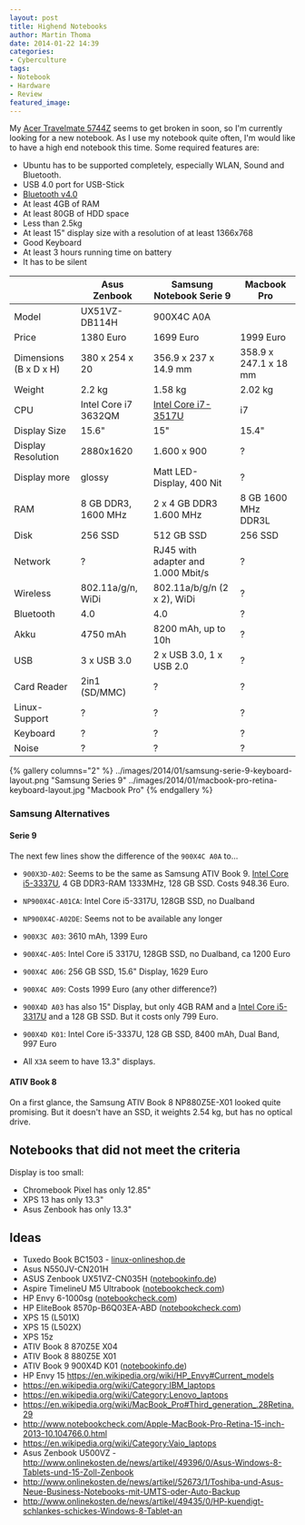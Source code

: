 ```yaml
---
layout: post
title: Highend Notebooks
author: Martin Thoma
date: 2014-01-22 14:39
categories:
- Cyberculture
tags:
- Notebook
- Hardware
- Review
featured_image: 
---
```

My [Acer Travelmate 5744Z](../review-des-acer-travelmate-5744z/)
seems to get broken in soon, so I'm currently looking for a new
notebook. As I use my notebook quite often, I'm would like to have
a high end notebook this time. Some required features are:

* Ubuntu has to be supported completely, especially WLAN, Sound and Bluetooth.
* USB 4.0 port for USB-Stick
* [Bluetooth v4.0](https://en.wikipedia.org/wiki/Bluetooth#Bluetooth_Smart_.28v4.0.29)
* At least 4GB of RAM
* At least 80GB of HDD space
* Less than 2.5kg
* At least 15" display size with a resolution of at least 1366x768
* Good Keyboard
* At least 3 hours running time on battery
* It has to be silent

|                    | Asus Zenbook       | Samsung Notebook Serie 9            | Macbook  Pro                       |
|--------------------|--------------------|-------------------------------------|------------------------------------|
| Model              | UX51VZ-DB114H      | 900X4C A0A                          |                                    |
| Price              | 1380 Euro          | 1699 Euro                           | 1999 Euro                          |
| Dimensions (B x D x H)| 380 x 254 x 20  | 356.9 x 237 x 14.9 mm               | 358.9 x 247.1 x 18 mm              |
| Weight             | 2.2 kg             | 1.58 kg                             | 2.02 kg                            |
| CPU                | Intel Core i7 3632QM | [Intel Core i7-3517U](http://ark.intel.com/products/65714/Intel-Core-i7-3517U-Processor-4M-Cache-up-to-3_00-GHz) | i7|
| Display Size       | 15.6"              | 15"                                 | 15.4"                              |
| Display Resolution | 2880x1620          | 1.600 x 900                         | ?                                  |
| Display more       | glossy             | Matt LED-Display, 400 Nit           | ?                                  |
| RAM                | 8 GB DDR3, 1600 MHz| 2 x 4 GB DDR3 1.600 MHz             | 8 GB 1600 MHz DDR3L                |
| Disk               | 256 SSD            | 512 GB SSD                          | 256 SSD                            |
| Network            | ?                  | RJ45 with adapter and 1.000 Mbit/s  | ?                                  |
| Wireless           | 802.11a/g/n, WiDi  | 802.11a/b/g/n (2 x 2), WiDi         | ?                                  |
| Bluetooth          | 4.0                | 4.0                                 | ?                                  |
| Akku               | 4750 mAh           | 8200 mAh, up to 10h                 | ?                                  |
| USB                | 3 x USB 3.0        | 2 x USB 3.0, 1 x USB 2.0            | ?                                  |
| Card Reader        | 2in1 (SD/MMC)      | ?                                   | ?                                  |
| Linux-Support      | ?                  | ?                                   | ?                                  |
| Keyboard           | ?                  | ?                                   | ?                                  |
| Noise              | ?                  | ?                                   | ?                                  |

{% gallery columns="2" %}
   ../images/2014/01/samsung-serie-9-keyboard-layout.png   "Samsung Series 9"
   ../images/2014/01/macbook-pro-retina-keyboard-layout.jpg   "Macbook Pro"
{% endgallery %}

### Samsung Alternatives ###
#### Serie 9 ####
The next few lines show the difference of the `900X4C A0A` to...

* `900X3D-A02`: Seems to be the same as
   Samsung ATIV Book 9. [Intel Core i5-3337U](http://ark.intel.com/products/72055),
   4 GB DDR3-RAM 1333MHz, 128 GB SSD. Costs 948.36 Euro.
* `NP900X4C-A01CA`: Intel Core i5-3317U, 128GB SSD, no Dualband
* `NP900X4C-A02DE`: Seems not to be available any longer
* `900X3C A03`: 3610 mAh, 1399 Euro
* `900X4C-A05`: Intel Core i5 3317U, 128GB SSD, no Dualband, ca 1200 Euro
* `900X4C A06`: 256 GB SSD, 15.6" Display, 1629 Euro
* `900X4C A09`: Costs 1999 Euro (any other difference?)
* `900X4D A03` has also 15" Display, but only 4GB RAM and a
   [Intel Core i5-3317U](http://ark.intel.com/products/65707) and a
   128 GB SSD. But it
   costs only 799 Euro.
* `900X4D K01`: Intel Core i5-3337U, 128 GB SSD, 8400 mAh, Dual Band, 997 Euro


* All `X3A` seem to have 13.3" displays.

#### ATIV Book 8 ####
On a first glance, the Samsung ATIV Book 8 NP880Z5E-X01 looked quite
promising. But it doesn't have an SSD, it weights 2.54 kg, but has
no optical drive.

## Notebooks that did not meet the criteria ##

Display is too small:

* Chromebook Pixel has only 12.85"
* XPS 13 has only 13.3"
* Asus Zenbook has only 13.3"

## Ideas ##
* Tuxedo Book BC1503 - [linux-onlineshop.de](http://www.linux-onlineshop.de/Linux-Hardware/Linux-Notebooks/15-6-Zoll/Tuxedo-Book-BC1503-15-6-matt-Full-HD-IPS-Intel-HD-4600-Grafik-drei-HDD-SSD-bis-Intel-Core-i7-4900MQ-bis-16GB-RAM-DVD-Blu-Ray-Brenner.geek)
* Asus N550JV-CN201H
* ASUS Zenbook UX51VZ-CN035H ([notebookinfo.de](http://www.notebookinfo.de/produkte/asus-zenbook-ux51vz-cn035h/90nwoc212n11b35d551y/00012967/#Uebersicht))
* Aspire TimelineU M5 Ultrabook ([notebookcheck.com](http://www.notebookcheck.com/Acer-Aspire-TimelineU-M5-Ultrabook-ab-800-Euro-im-Handel.77122.0.html))
* HP Envy 6-1000sg ([notebookcheck.com](http://www.notebookcheck.com/Test-HP-Envy-6-1000sg-Ultrabook.79719.0.html))
* HP EliteBook 8570p-B6Q03EA-ABD ([notebookcheck.com](http://www.notebookcheck.com/Test-HP-EliteBook-8570p-B6Q03EA-ABD-Notebook.81801.0.html))
* XPS 15 (L501X)
* XPS 15 (L502X)
* XPS 15z
* ATIV Book 8 870Z5E X04
* ATIV Book 8 880Z5E X01
* ATIV Book 9 900X4D K01 ([notebookinfo.de](http://www.notebookinfo.de/produkte/samsung-ativ-book-9-900x4d-k01/np900x4d-k01de/00016092/#Datenblatt))
* HP Envy 15 https://en.wikipedia.org/wiki/HP_Envy#Current_models
* https://en.wikipedia.org/wiki/Category:IBM_laptops
* https://en.wikipedia.org/wiki/Category:Lenovo_laptops
* https://en.wikipedia.org/wiki/MacBook_Pro#Third_generation_.28Retina.29
* http://www.notebookcheck.com/Apple-MacBook-Pro-Retina-15-inch-2013-10.104766.0.html
* https://en.wikipedia.org/wiki/Category:Vaio_laptops
* Asus Zenbook U500VZ - http://www.onlinekosten.de/news/artikel/49396/0/Asus-Windows-8-Tablets-und-15-Zoll-Zenbook
* http://www.onlinekosten.de/news/artikel/52673/1/Toshiba-und-Asus-Neue-Business-Notebooks-mit-UMTS-oder-Auto-Backup
* http://www.onlinekosten.de/news/artikel/49435/0/HP-kuendigt-schlankes-schickes-Windows-8-Tablet-an
